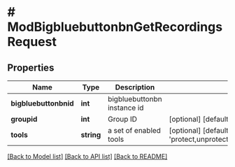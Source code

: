 # # ModBigbluebuttonbnGetRecordingsRequest

## Properties

Name | Type | Description | Notes
------------ | ------------- | ------------- | -------------
**bigbluebuttonbnid** | **int** | bigbluebuttonbn instance id |
**groupid** | **int** | Group ID | [optional] [default to null]
**tools** | **string** | a set of enabled tools | [optional] [default to 'protect,unprotect,publish,unpublish,delete']

[[Back to Model list]](../../README.md#models) [[Back to API list]](../../README.md#endpoints) [[Back to README]](../../README.md)
